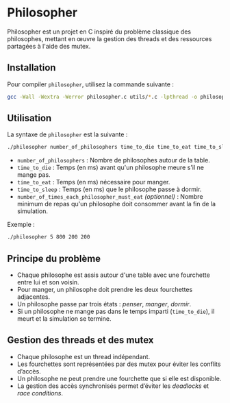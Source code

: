 # Philosopher

Philosopher est un projet en C inspiré du problème classique des philosophes, mettant en œuvre la gestion des threads et des ressources partagées à l'aide des mutex.

## Installation

Pour compiler `philosopher`, utilisez la commande suivante :

```sh
gcc -Wall -Wextra -Werror philosopher.c utils/*.c -lpthread -o philosopher
```

## Utilisation

La syntaxe de `philosopher` est la suivante :

```sh
./philosopher number_of_philosophers time_to_die time_to_eat time_to_sleep [number_of_times_each_philosopher_must_eat]
```

- `number_of_philosophers` : Nombre de philosophes autour de la table.
- `time_to_die` : Temps (en ms) avant qu'un philosophe meure s'il ne mange pas.
- `time_to_eat` : Temps (en ms) nécessaire pour manger.
- `time_to_sleep` : Temps (en ms) que le philosophe passe à dormir.
- `number_of_times_each_philosopher_must_eat` *(optionnel)* : Nombre minimum de repas qu'un philosophe doit consommer avant la fin de la simulation.

Exemple :

```sh
./philosopher 5 800 200 200
```

## Principe du problème

- Chaque philosophe est assis autour d'une table avec une fourchette entre lui et son voisin.
- Pour manger, un philosophe doit prendre les deux fourchettes adjacentes.
- Un philosophe passe par trois états : *penser*, *manger*, *dormir*.
- Si un philosophe ne mange pas dans le temps imparti (`time_to_die`), il meurt et la simulation se termine.

## Gestion des threads et des mutex

- Chaque philosophe est un thread indépendant.
- Les fourchettes sont représentées par des mutex pour éviter les conflits d’accès.
- Un philosophe ne peut prendre une fourchette que si elle est disponible.
- La gestion des accès synchronisés permet d’éviter les *deadlocks* et *race conditions*.
